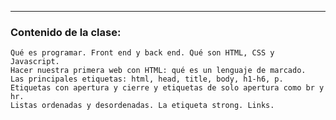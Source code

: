 ---
### Contenido de la clase:

```Presentación de Ada. 
Qué es programar. Front end y back end. Qué son HTML, CSS y Javascript. 
Hacer nuestra primera web con HTML: qué es un lenguaje de marcado. 
Las principales etiquetas: html, head, title, body, h1-h6, p. 
Etiquetas con apertura y cierre y etiquetas de solo apertura como br y hr. 
Listas ordenadas y desordenadas. La etiqueta strong. Links. 
```

